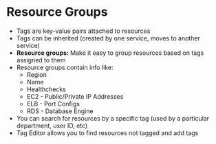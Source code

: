 # Resource Groups

* Tags are key-value pairs attached to resources
* Tags can be inherited \(created by one service, moves to another service\)
* **Resource groups:** Make it easy to group resources based on tags assigned to them
* Resource groups contain info like:
  * Region
  * Name
  * Healthchecks
  * EC2 - Public/Private IP Addresses
  * ELB - Port Configs
  * RDS - Database Engine
* You can search for resources by a specific tag \(used by a particular department, user ID, etc\)
* Tag Editor allows you to find resources not tagged and add tags

